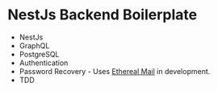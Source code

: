 # NestJs Backend Boilerplate

- NestJs
- GraphQL
- PostgreSQL
- Authentication
- Password Recovery - Uses [Ethereal Mail](https://ethereal.email/ 'Ethereal Mail') in development.
- TDD
